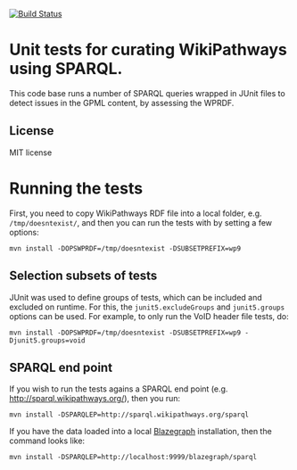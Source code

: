 [![Build Status](https://travis-ci.org/BiGCAT-UM/WikiPathwaysCurator.svg?branch=master)](https://travis-ci.org/BiGCAT-UM/WikiPathwaysCurator)

# Unit tests for curating WikiPathways using SPARQL.

This code base runs a number of SPARQL queries wrapped in JUnit files to detect
issues in the GPML content, by assessing the WPRDF.

## License

MIT license

# Running the tests

First, you need to copy WikiPathways RDF file into a local folder, e.g.
`/tmp/doesntexist/`, and then you can run the tests with by setting a few
options:

```shell
mvn install -DOPSWPRDF=/tmp/doesntexist -DSUBSETPREFIX=wp9
```

## Selection subsets of tests

JUnit was used to define groups of tests, which can be included and excluded on
runtime. For this, the `junit5.excludeGroups` and `junit5.groups` options
can be used. For example, to only run the VoID header file tests, do:

```shell
mvn install -DOPSWPRDF=/tmp/doesntexist -DSUBSETPREFIX=wp9 -Djunit5.groups=void
```

## SPARQL end point

If you wish to run the tests agains a SPARQL end point (e.g. http://sparql.wikipathways.org/),
then you run:

```shell
mvn install -DSPARQLEP=http://sparql.wikipathways.org/sparql
```

If you have the data loaded into a local [Blazegraph](https://github.com/blazegraph/database)
installation, then the command looks like:

```shell
mvn install -DSPARQLEP=http://localhost:9999/blazegraph/sparql
```

